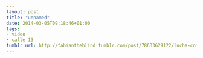 ```yaml
---
layout: post
title: "unnamed"
date: 2014-03-05T09:18:46+01:00
tags:
- video
- calle 13
tumblr_url: http://fabiantheblind.tumblr.com/post/78633629122/lucha-como-lucha-libre
---
```

